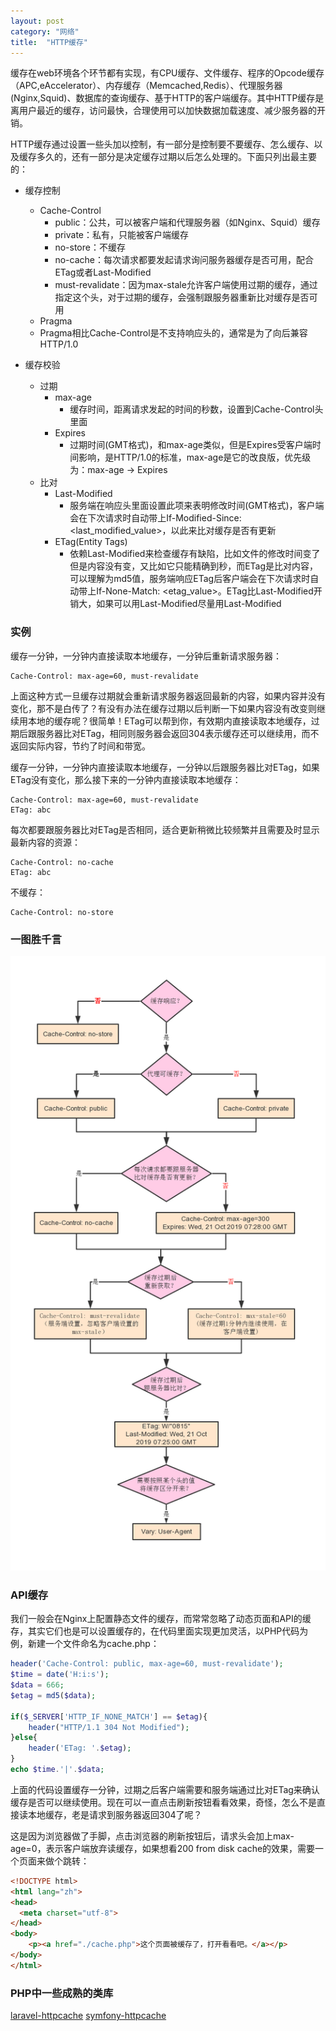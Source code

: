 ```yaml
---
layout: post
category: "网络"
title:  "HTTP缓存"
---
```


缓存在web环境各个环节都有实现，有CPU缓存、文件缓存、程序的Opcode缓存（APC,eAccelerator）、内存缓存（Memcached,Redis）、代理服务器(Nginx,Squid)、数据库的查询缓存、基于HTTP的客户端缓存。其中HTTP缓存是离用户最近的缓存，访问最快，合理使用可以加快数据加载速度、减少服务器的开销。

HTTP缓存通过设置一些头加以控制，有一部分是控制要不要缓存、怎么缓存、以及缓存多久的，还有一部分是决定缓存过期以后怎么处理的。下面只列出最主要的：

- 缓存控制
	- Cache-Control
		- public：公共，可以被客户端和代理服务器（如Nginx、Squid）缓存
		- private：私有，只能被客户端缓存
		- no-store：不缓存
		- no-cache：每次请求都要发起请求询问服务器缓存是否可用，配合ETag或者Last-Modified
		- must-revalidate：因为max-stale允许客户端使用过期的缓存，通过指定这个头，对于过期的缓存，会强制跟服务器重新比对缓存是否可用
	- Pragma
	 - Pragma相比Cache-Control是不支持响应头的，通常是为了向后兼容HTTP/1.0

- 缓存校验
	- 过期
		- max-age
			- 缓存时间，距离请求发起的时间的秒数，设置到Cache-Control头里面
		- Expires
			- 过期时间(GMT格式)，和max-age类似，但是Expires受客户端时间影响，是HTTP/1.0的标准，max-age是它的改良版，优先级为：max-age -> Expires
	- 比对
		- Last-Modified
			- 服务端在响应头里面设置此项来表明修改时间(GMT格式)，客户端会在下次请求时自动带上If-Modified-Since: <last_modified_value>，以此来比对缓存是否有更新
		- ETag(Entity Tags)
			- 依赖Last-Modified来检查缓存有缺陷，比如文件的修改时间变了但是内容没有变，又比如它只能精确到秒，而ETag是比对内容，可以理解为md5值，服务端响应ETag后客户端会在下次请求时自动带上If-None-Match: <etag_value>。ETag比Last-Modified开销大，如果可以用Last-Modified尽量用Last-Modified

### 实例
缓存一分钟，一分钟内直接读取本地缓存，一分钟后重新请求服务器：

```
Cache-Control: max-age=60, must-revalidate
```

上面这种方式一旦缓存过期就会重新请求服务器返回最新的内容，如果内容并没有变化，那不是白传了？有没有办法在缓存过期以后判断一下如果内容没有改变则继续用本地的缓存呢？很简单！ETag可以帮到你，有效期内直接读取本地缓存，过期后跟服务器比对ETag，相同则服务器会返回304表示缓存还可以继续用，而不返回实际内容，节约了时间和带宽。

缓存一分钟，一分钟内直接读取本地缓存，一分钟以后跟服务器比对ETag，如果ETag没有变化，那么接下来的一分钟内直接读取本地缓存：

```
Cache-Control: max-age=60, must-revalidate
ETag: abc
```

每次都要跟服务器比对ETag是否相同，适合更新稍微比较频繁并且需要及时显示最新内容的资源：

```
Cache-Control: no-cache
ETag: abc
```

不缓存：

```
Cache-Control: no-store
```

### 一图胜千言
![http-cache](/images/http-cache.png)

### API缓存
我们一般会在Nginx上配置静态文件的缓存，而常常忽略了动态页面和API的缓存，其实它们也是可以设置缓存的，在代码里面实现更加灵活，以PHP代码为例，新建一个文件命名为cache.php：

```php
header('Cache-Control: public, max-age=60, must-revalidate');
$time = date('H:i:s');
$data = 666;
$etag = md5($data);

if($_SERVER['HTTP_IF_NONE_MATCH'] == $etag){
    header("HTTP/1.1 304 Not Modified");
}else{
    header('ETag: '.$etag);
}
echo $time.'|'.$data;
```

上面的代码设置缓存一分钟，过期之后客户端需要和服务端通过比对ETag来确认缓存是否可以继续使用。现在可以一直点击刷新按钮看看效果，奇怪，怎么不是直接读本地缓存，老是请求到服务器返回304了呢？

这是因为浏览器做了手脚，点击浏览器的刷新按钮后，请求头会加上max-age=0，表示客户端放弃读缓存，如果想看200 from disk cache的效果，需要一个页面来做个跳转：

```html
<!DOCTYPE html>
<html lang="zh">
<head>
  <meta charset="utf-8">
</head>
<body>
	<p><a href="./cache.php">这个页面被缓存了，打开看看吧。</a></p>
</body>
</html>
```

### PHP中一些成熟的类库
[laravel-httpcache](https://github.com/barryvdh/laravel-httpcache)
[symfony-httpcache](https://github.com/symfony/symfony/tree/master/src/Symfony/Component/HttpKernel/HttpCache)